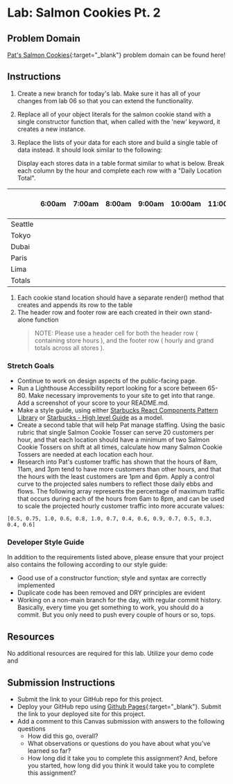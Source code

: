 # Lab: Salmon Cookies Pt. 2

## Problem Domain

[Pat's Salmon Cookies](https://codefellows.github.io/code-201-guide/curriculum/class-06/lab/){:target="_blank"} problem domain can be found here!

## Instructions

1. Create a new branch for today's lab. Make sure it has all of your changes from lab 06 so that you can extend the functionality.

1. Replace all of your object literals for the salmon cookie stand with a single constructor function that, when called with the 'new' keyword, it creates a new instance.

1. Replace the lists of your data for each store and  build a single table of data instead. It should look similar to the following:

    Display each stores data in a table format similar to what is below. Break each column by the hour and  complete each row with a "Daily Location Total".

|         | 6:00am | 7:00am | 8:00am | 9:00am | 10:00am | 11:00am | 12:00pm | 1:00pm | 2:00pm | 3:00pm | 4:00pm | 5:00pm | 6:00pm | 7:00pm | Daily Location Total |
| ------- | ------ | ------ | ------ | ------ | ------- | ------- | ------- | ------ | ------ | ------ | ------ | ------ | ------ | ------ | -------------------- |
| Seattle |        |        |        |        |         |         |         |        |        |        |        |        |        |        |
| Tokyo   |        |        |        |        |         |         |         |        |        |        |        |        |        |        |
| Dubai   |        |        |        |        |         |         |         |        |        |        |        |        |        |        |
| Paris   |        |        |        |        |         |         |         |        |        |        |        |        |        |        |
| Lima    |        |        |        |        |         |         |         |        |        |        |        |        |        |        |
| Totals  |        |        |        |        |         |         |         |        |        |        |        |        |        |        |

1. Each cookie stand location should have a separate render() method that creates and appends its row to the table
1. The header row and footer row are each created in their own stand-alone function
   > NOTE: Please use a header cell for both the header row ( containing store hours ), and the footer row ( hourly and grand totals across all stores ).

### Stretch Goals

- Continue to work on design aspects of the public-facing page.
- Run a Lighthouse Accessibility report looking for a score between 65-80. Make necessary improvements to your site to get into that range. Add a screenshot of your score to your README.md.
- Make a style guide, using either [Starbucks React Components Pattern Library](https://www.starbucks.com/developer/pattern-library/guidelines/) or [Starbucks - High level Guide](https://creative.starbucks.com/) as a model.
- Create a second table that will help Pat manage staffing. Using the basic rubric that single Salmon Cookie Tosser can serve 20 customers per hour, and that each location should have a minimum of two Salmon Cookie Tossers on shift at all times, calculate how many Salmon Cookie Tossers are needed at each location each hour.
- Research into Pat's customer traffic has shown that the hours of 8am, 11am, and 3pm tend to have more customers than other hours, and that the hours with the least customers are 1pm and 6pm. Apply a control curve to the projected sales numbers to reflect those daily ebbs and flows. The following array represents the percentage of maximum traffic that occurs during each of the hours from 6am to 8pm, and can be used to scale the projected hourly customer traffic into more accurate values:

`[0.5, 0.75, 1.0, 0.6, 0.8, 1.0, 0.7, 0.4, 0.6, 0.9, 0.7, 0.5, 0.3, 0.4, 0.6]`

### Developer Style Guide

In addition to the requirements listed above, please ensure that your project also contains the following according to our style guide:

- Good use of a constructor function; style and syntax are correctly implemented
- Duplicate code has been removed and DRY principles are evident
- Working on a non-main branch for the day, with regular commit history. Basically, every time you get something to work, you should do a commit. But you only need to push every couple of hours or so, tops.

## Resources

No additional resources are required for this lab. Utilize your demo code and

## Submission Instructions

- Submit the link to your GitHub repo for this project.
- Deploy your GitHub repo using [Github Pages](https://docs.github.com/en/pages/getting-started-with-github-pages/creating-a-github-pages-site#creating-your-site){:target="_blank"}. Submit the link to your deployed site for this project.
- Add a comment to this Canvas submission with answers to the following questions
  - How did this go, overall?
  - What observations or questions do you have about what you've learned so far?
  - How long did it take you to complete this assignment? And, before you started, how long did you think it would take you to complete this assignment?
